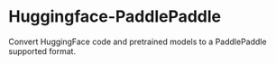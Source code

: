 # Huggingface-PaddlePaddle
Convert HuggingFace code and pretrained models to a PaddlePaddle supported format.
